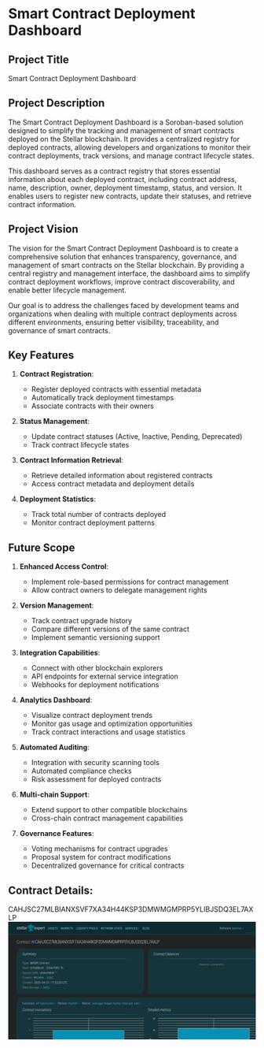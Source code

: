    # Smart Contract Deployment Dashboard

   ## Project Title
   Smart Contract Deployment Dashboard

   ## Project Description
   The Smart Contract Deployment Dashboard is a Soroban-based solution designed to simplify the tracking and management of smart contracts deployed on the Stellar blockchain. It provides a centralized registry for deployed contracts, allowing developers and organizations to monitor their contract deployments, track versions, and manage contract lifecycle states.

   This dashboard serves as a contract registry that stores essential information about each deployed contract, including contract address, name, description, owner, deployment timestamp, status, and version. It enables users to register new contracts, update their statuses, and retrieve contract information.

   ## Project Vision
   The vision for the Smart Contract Deployment Dashboard is to create a comprehensive solution that enhances transparency, governance, and management of smart contracts on the Stellar blockchain. By providing a central registry and management interface, the dashboard aims to simplify contract deployment workflows, improve contract discoverability, and enable better lifecycle management.

   Our goal is to address the challenges faced by development teams and organizations when dealing with multiple contract deployments across different environments, ensuring better visibility, traceability, and governance of smart contracts.

   ## Key Features

   1. **Contract Registration**: 
      - Register deployed contracts with essential metadata
      - Automatically track deployment timestamps
      - Associate contracts with their owners

   2. **Status Management**:
      - Update contract statuses (Active, Inactive, Pending, Deprecated)
      - Track contract lifecycle states

   3. **Contract Information Retrieval**:
      - Retrieve detailed information about registered contracts
      - Access contract metadata and deployment details

   4. **Deployment Statistics**:
      - Track total number of contracts deployed
      - Monitor contract deployment patterns

   ## Future Scope

   1. **Enhanced Access Control**:
      - Implement role-based permissions for contract management
      - Allow contract owners to delegate management rights

   2. **Version Management**:
      - Track contract upgrade history
      - Compare different versions of the same contract
      - Implement semantic versioning support

   3. **Integration Capabilities**:
      - Connect with other blockchain explorers
      - API endpoints for external service integration
      - Webhooks for deployment notifications

   4. **Analytics Dashboard**:
      - Visualize contract deployment trends
      - Monitor gas usage and optimization opportunities
      - Track contract interactions and usage statistics

   5. **Automated Auditing**:
      - Integration with security scanning tools
      - Automated compliance checks
      - Risk assessment for deployed contracts

   6. **Multi-chain Support**:
      - Extend support to other compatible blockchains
      - Cross-chain contract management capabilities

   7. **Governance Features**:
      - Voting mechanisms for contract upgrades
      - Proposal system for contract modifications
      - Decentralized governance for critical contracts

   ## Contract Details:
   CAHJSC27MLBIANXSVF7XA34H44KSP3DMWMGMPRP5YLIBJSDQ3EL7AXLP
   ![alt text](image.png)